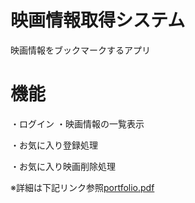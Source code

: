 # 映画情報取得システム
映画情報をブックマークするアプリ

# 機能
・ログイン
・映画情報の一覧表示

・お気に入り登録処理

・お気に入り映画削除処理

※詳細は下記リンク参照[portfolio.pdf](https://github.com/kenichiiwase/portfolio/files/7109210/portfolio.pdf)
